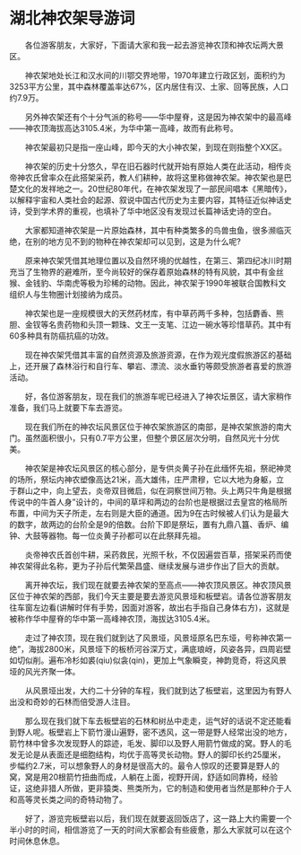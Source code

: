 # 湖北神农架导游词  
　　各位游客朋友，大家好，下面请大家和我一起去游览神农顶和神农坛两大景区。  

　　神农架地处长江和汉水间的川鄂交界地带，1970年建立行政区划，面积约为3253平方公里，其中森林覆盖率达67%，区内居住有汉、土家、回等民族，人口约7.9万。  

　　另外神农架还有个十分气派的称号——华中屋脊，这是因为神农架中的最高峰——神农顶海拔高达3105.4米，为华中第一高峰，故而有此称号。  

　　神农架最初只是指一座山峰，即今天的大小神农架，到现在则指整个XX区。  

　　神农架的历史十分悠久，早在旧石器时代就开始有原始人类在此活动，相传炎帝神农氏曾率众在此搭架采药，教人们耕种，故将这里称做神农架。神农架也是巴楚文化的发祥地之一。20世纪80年代，在神农架发现了一部民间唱本《黑暗传》，以解释宇宙和人类社会的起源、叙说中国古代历史为主要内容，其特征近似神话史诗，受到学术界的重视，也填补了华中地区没有发现过长篇神话史诗的空白。  

　　大家都知道神农架是一片原始森林，其中有种类繁多的鸟兽虫鱼，很多濒临灭绝，在别的地方见不到的物种在神农架却可以见到，这是为什么呢?  

　　原来神农架凭借其地理位置以及自然环境的优越性，在第三、第四纪冰川时期充当了生物界的避难所，至今尚较好的保存着原始森林的特有风貌，其中有金丝猴、金钱豹、华南虎等极为珍稀的动物。因此，神农架于1990年被联合国教科文组织人与生物圈计划接纳为成员。  

　　神农架也是一座规模很大的天然药材库，有中草药两千多种，包括麝香、熊胆、金钗等名贵药物和头顶一颗珠、文王一支笔、江边一碗水等珍惜草药。其中有60多种具有防癌抗癌的功效。  

　　现在神农架凭借其丰富的自然资源及旅游资源，在作为观光度假旅游区的基础上，还开展了森林浴行和自行车、攀岩、漂流、淡水垂钓等颇受旅游者喜爱的旅游活动。  

　　好，各位游客朋友，现在我们的旅游车呢已经进入了神农坛景区，请大家稍作准备，我们马上就要下车去游览。  

　　现在我们所在的神农坛风景区位于神农架旅游区的南部，是神农架旅游的南大门。虽然面积很小，只有0.7平方公里，但整个景区层次分明，自然风光十分优美。  

　　神农架是神农坛风景区的核心部分，是专供炎黄子孙在此缅怀先祖，祭祀神灵的场所，祭坛内神农塑像高达21米，高大雄伟，庄严肃穆，它以大地为身躯，立于群山之中，向上望去，炎帝双目微启，似在洞察世间万物。头上两只牛角是根据传说中的牛首人身”设计的，中间的草坪和两边的台阶也是根据过去皇宫的格局所布置，中间为天子所走，左右则是大臣的通道。因为9在古时候被人们认为是最大的数字，故两边的台阶全是9的倍数。台阶下即是祭坛，置有九鼎八簋、香炉、编钟、大鼓等器物。每一位炎黄子孙都可以在此祭拜先祖。  

　　炎帝神农氏首创牛耕，采药救民，光照千秋，不仅因遍尝百草，搭架采药而使神农架得此名称，更为子孙后代繁荣昌盛、继续发展与进步作出了巨大的贡献。  

　　离开神农坛，我们现在就要去神农架的至高点——神农顶风景区。神农顶风景区位于神农架的西部，我们今天主要是要去游览风景垭和板壁岩。请各位游客朋友往车窗左边看(讲解时伴有手势，因面对游客，故出右手指自己身体右方)，这就是被称作华中屋脊的华中第一高峰神农顶，海拔达3105.4米。  

　　走过了神农顶，现在我们就到达了风景垭，风景垭原名巴东垭，号称神农第一绝”，海拔2800米，风景垭下的板桥河谷深万丈，满底琅岈，风姿各异，四周岩壁如切似削。遍布冷杉如裘(qiu)似衾(qin)，更加上气象瞬变，神韵竞奇，将这风景垭的风光齐聚一体。  

　　从风景垭出发，大约二十分钟的车程，我们就到达了板壁岩，这里因为有野人出没和奇妙的石林而倍受游人注目。  

　　那么现在我们就下车去板壁岩的石林和树丛中走走，运气好的话说不定还能看到野人呢。板壁岩上下箭竹漫山遍野，密不透风，这一带是野人经常出没的地方，箭竹林中曾多次发现野人的踪迹，毛发、脚印以及野人用箭竹做成的窝。野人的毛发无论是从表面还是细胞结构，均优于高等灵长动物。野人的脚印长约25厘米，步幅约2.7米，可以想象野人的身材是很高大的。最令人惊叹的还要算是野人的窝，窝是用20根箭竹扭曲而成，人躺在上面，视野开阔，舒适如同靠椅，经验证，这绝非猎人所做，更非猿类、熊类所为，它的制造和使用者当然是那种介于人和高等灵长类之间的奇特动物了。  

　　好了，游览完板壁岩以后，我们现在就要返回饭店了，这一路上大约需要一个半小时的时间，相信游览了一天的时间大家都会有些疲惫，那么大家就可以在这个时间休息休息。  